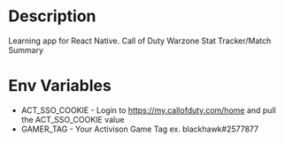 # Description
Learning app for React Native. Call of Duty Warzone Stat Tracker/Match Summary

# Env Variables
* ACT_SSO_COOKIE - Login to https://my.callofduty.com/home and pull the ACT_SSO_COOKIE value
* GAMER_TAG - Your Activison Game Tag ex. blackhawk#2577877
